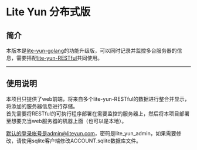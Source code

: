 # Lite Yun 分布式版

## 简介
本版本是[lite-yun-golang](https://github.com/SBOrg666/lite-yun-golang)的功能升级版，可以同时记录并监控多台服务器的信息，需要搭配[lite-yun-RESTful](https://github.com/SBOrg666/lite-yun-RESTful)共同使用。

---
## 使用说明
本项目只提供了web前端，将来自多个lite-yun-RESTful的数据进行整合并显示，将添加的服务器信息进行存储。  
首先需要将RESTful的可执行程序部署在需要监控的服务器上，然后将本项目部署至想要充当web服务器的机器上面（也可以是本地）。

默认的登录帐号是admin@liteyun.com，密码是lite_yun_admin，如果需要修改，请使用sqlite客户端修改ACCOUNT.sqlite数据库文件。